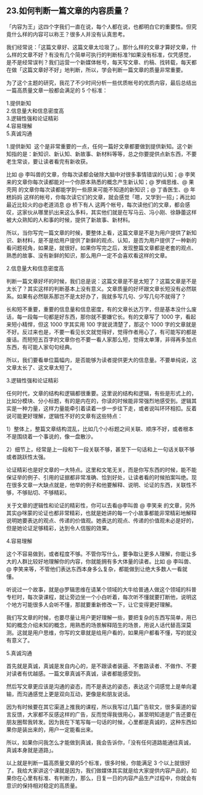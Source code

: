 ## 23.如何判断一篇文章的内容质量？
「内容为王」这四个字我们一直在说，每个人都在说，也都明白它的重要性。但究竟什么样的内容可以称王？很多人并没有认真思考。 


我们经常说：「这篇文章好、这篇文章太垃圾了」。那什么样的文章才算好文章，什么样的文章不好？有没有几个简单可执行的判断标准?如果没有标准，仅凭感觉，是不是经常误判？我们运营一个新媒体帐号，每天写文章、约稿、找转载，每天都在做「这篇文章好不好」地判断，所以，学会判断一篇文章的质量非常重要。


为了这个主题的研究，我花了不少时间分析一些优质帐号的优质内容，最后总结出一篇高质量文章一般都会满足的 5 个标准：


1.提供新知  
2.信息量大和信息密度高  
3.逻辑性强和论证精彩  
4.容易理解  
5.真诚沟通 


1.提供新知 
这个是非常重要的一点，任何一篇好文章都要做到提供新知。这个新知指的是：新知识、新认知、新故事、新材料等等，总之你要提供点新东西，不要老生常谈，要让读者看完有新收获。


比如 @ 李叫兽的文章，你每次读都会破除大脑中对很多事情错误的认知；@ 李笑来的文章你每次读都能对一个你原本熟悉的概念产生新认知；@ 罗缉思维、@ 果壳网 的文章你每次读都能学到一些原来可能不知道的新知识；@ 丁香医生、@ 年糕妈妈 这样的帐号，你每次读它们的文章，就会感觉「嗯，又学到一招」；再比如最近比较火的@老道消息 @ 桥下有人 这两个帐号，每次读他们的文章，都会感叹，这家伙从哪里扒出来这么多料，其实他们就是在写马云、冯小刚、徐静蕾这样被大众熟知的人和事的时候，提供了新故事、新材料。 


所以，当你写完一篇文章的时候，要整体上看，这篇文章是不是为用户提供了新知识、新材料，是不是给用户提供了新鲜的观点、认知，是否为用户提供了一种新的看问题视角，如果是，就很好。如果你写完之后，发现整篇文章都是老套的观点、熟悉的故事、没有新鲜的知识，那么用户一定不会喜欢看这样的文章。


2.信息量大和信息密度高 


判断一篇文章好坏的时候，我们总是说：这篇文章是不是太短了？这篇文章是不是太长了？其实这样的判断基本上没有意义。文章质量的好坏跟文章长短没有必然联系。如果有必然联系那岂不是太好办了，我就多写几句、少写几句不就得了？


长和短不重要，重要的信息量和信息密度，有的文章长达万字，但是基本没什么废话，每一段每一句都是好东西，那你就不要嫌它长。有的文章写了 1000 字，看起来短小精悍，但这 1000 字其实用 100 字就说清楚了，那这个 1000 字的文章就是不好。反过来也是，不要一看见长文就觉得好，觉得作者用心了，有可能写的都是废话。而短短五百字的文章你也不要一看人家那么短，觉得太单薄，非得再多加点东西，有可能人家句句经典。


所以，我们要看单位篇幅内，是否能够为读者提供更大的信息量。不要单纯说，这文章太长了、这文章太短了。 


3.逻辑性强和论证精彩


任何时代，文章的结构和逻辑都很重要。这里说的结构和逻辑，有些是形式上的，比如分模块、分小标题，有的是内在的，你读的时候能非常强烈地感受到。逻辑其实是一种力量，这样力量能牵引着读着一步一步往下走，或者说叫环环相扣。反着说可能更好理解，逻辑性不好的文章有这些特点：


1）整体上，整篇文章结构混乱，比如几个小标题之间关联、顺序不好，或者根本不是围绕着一个事说的，像一盘散沙。


2）细节上，经常是上一段和下一段关联不够，甚至下一句话和上一句话关联不够或者跳跃性太强。


论证精彩也是好文章的一大特点。这里和文笔无关，而是你写东西的时候，能不能保证举的例子、引用的证据都非常准确、恰到好处，让读者看的时候拍案叫绝。现在很多文章一大缺点就是，他举的例子和他要解释、说明、论证的东西，关联性不够，不够贴切、不够精彩。


关于文章的逻辑性和论证的精彩性，你可以去看@李叫兽 @ 李笑来 的文章，另外其实@咪蒙的论证也都非常精彩，也就是她讲的每一个小故事都能非常精彩地解释说明她要表达的观点、传递的价值观。她表达的观点、传递的价值观未必是好的，但是她论证足够精彩，达到令人信服的效果。 


4.容易理解


这个不容易做到，或者程度不够。不管你写什么，要争取让更多人理解，你能让多大的人群比较好地理解你的内容，你就能拥有多大体量的读者。比如 @ 李叫兽、@ 李笑来等，不管他们表达东西本身多么复杂，都能做到让绝大多数人一看就懂。


听说过一个故事，就是@罗辑思维在请某个领域的大牛给普通人做这个领域的科普专栏时，每次录课程，就让旁边坐一个小白听着，每次听不懂就要打断他，说明这个地方可能很多人会听不懂，那就要重新修改一下，让它变得更好理解。


我们写文章的时候，也要尽量让用户更好理解一些，要把复杂的东西写简单，用已知的概念介绍未知的概念，用熟悉的场景解释陌生的场景，用说人话代替高深莫测。这就是用户思维，你写的文章就是给用户看的，如果用户都看不懂，写的就没有意义了。


5.真诚沟通


首先就是真诚，真诚是发自内心的，是不跟读者装逼、不套路读者、不做作、不要对读者有优越感。一篇文章真诚不真诚，读者都能感受到。 


然后写文章更应该是沟通的姿态，而不是表达的姿态，表达这个词感觉上是单向灌输，而沟通感觉上更是双向互动，更像是和朋友说话。 


因为有时候要在其它渠道上推我的课程，所以我写过几篇广告软文，很多渠道的留言反馈，大家都不反感这样的广告，反而觉得我很用心，甚至明知道是广告还要在朋友圈帮我转发。因为我在下笔写每一句话的时候，心里都是真诚的，这种东西如果你是装出来的，用户一定能看出来。


所以，如果你问我怎么才能做到真诚，我会告诉你，「没有任何道路能通往真诚，真诚本身就是道路」。


以上就是判断一篇高质量文章的5个标准，很多时候，你能满足 3 个以上就很好了。我给大家讲这个课就是因为，我们做媒体其实就是给大家提供内容产品的，如果你在心里有标准、有判断力，那么，日复一日的内容产品生产过程中，你就会有意识的保持相对稳定的高质量。

